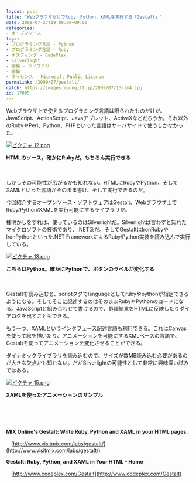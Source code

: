 ```yaml
---
layout: post
title: "WebブラウザだけでRuby、Python、XAMLを実行する「Gestalt」"
date: 2009-07-27T19:00:00+09:00
categories:
- オープンソース
tags: 
- プログラミング言語 - Python
- プログラミング言語 - Ruby
- ホスティング - CodePlex
- Silverlight
- 開発 - ライブラリ
- 開発
- ライセンス - Microsoft Public License
permalink: /2009/07/gestalt/
catch: https://images.moongift.jp/2009/07/13-tm4.jpg
id: 17005
---
```

Webブラウザ上で使えるプログラミング言語は限られたものだけだ。JavaScript、ActionScript、Javaアプレット、ActiveXなどだろうか。それ以外のRubyやPerl、Python、PHPといった言語はサーバサイドで使うしかなかった。

  

[![ピクチャ 12.png](https://images.moongift.jp/2009/07/12-tm4.jpg)](https://images.moongift.jp/2009/07/124.png)  
  
**HTMLのソース。確かにRubyだ。もちろん実行できる**

  

　

  

しかしその可能性が広がるかも知れない。HTMLにRubyやPython、そしてXAMLといった言語がそのまま書け、そして実行できるのだ。

  

今回紹介するオープンソース・ソフトウェアはGestalt、Webブラウザ上でRuby/Python/XAMLを実行可能にするライブラリだ。

  
<!--more-->

種明かしをすれば、使っているのはSilverlightだ。Silverlightは言わずと知れたマイクロソフトの技術であり、.NET系だ。そしてGestaltはIronRubyやIronPythonといった.NET FrameworkによるRuby/Python実装を読み込んで実行している。

  

[![ピクチャ 13.png](https://images.moongift.jp/2009/07/13-tm4.jpg)](https://images.moongift.jp/2009/07/134.png)  
  
**こちらはPython。確かにPythonで、ボタンのラベルが変化する**

  

　

  

Gestaltを読み込むと、scriptタグでlanguageとしてrubyやpythonが指定できるようになる。そしてそこに記述するのはそのままRubyやPythonのコードになる。JavaScriptと組み合わせて書けるので、処理結果をHTMLに反映したりダイアログを出すこともできる。

  

もう一つ、XAMLというインタフェース記述言語も利用できる。これはCanvasを使って絵を描いたり、アニメーションを可能にするXMLベースの言語で、Gestaltを使ってアニメーションを変化させることができる。

  

ダイナミックライブラリを読み込むので、サイズが数MB読み込む必要があるのが大きな欠点かも知れない。だがSilverlightの可能性として非常に興味深い試みではある。

  

[![ピクチャ 15.png](https://images.moongift.jp/2009/07/15-tm4.jpg)](https://images.moongift.jp/2009/07/154.png)  
  
**XAMLを使ったアニメーションのサンプル**

  

　

  

　

  

**MIX Online's Gestalt: Write Ruby, Python and XAML in your HTML pages.**  
  
　[http://www.visitmix.com/labs/gestalt/](http://www.visitmix.com/labs/gestalt/)

  

**Gestalt: Ruby, Python, and XAML in Your HTML - Home**  
  
　[http://www.codeplex.com/Gestalt](http://www.codeplex.com/Gestalt)

  

